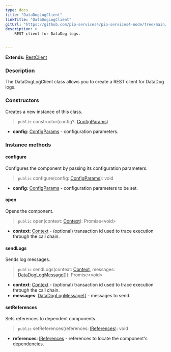 ```yaml
---
type: docs
title: "DataDogLogClient"
linkTitle: "DataDogLogClient"
gitUrl: "https://github.com/pip-services4/pip-services4-node/tree/main/pip-services4-datadog-node"
description: >
    REST client for DataDog logs.


---
```


**Extends:** [RestClient](../../../http/clients/rest_client)

### Description

The DataDogLogClient class allows you to create a REST client for DataDog logs. 



### Constructors
Creates a new instance of this class.

> `public` constructor(config?: [ConfigParams](../../../components/config/config_params))

- **config**: [ConfigParams](../../../components/config/config_params) - configuration parameters.


### Instance methods

#### configure
Configures the component by passing its configuration parameters.

> `public` configure(config: [ConfigParams](../../../components/config/config_params)): void

- **config**: [ConfigParams](../../../components/config/config_params) - configuration parameters to be set.

#### open
Opens the component.

> `public` open(context: [Context](../../../components/context/context)): Promise\<void\>

- **context**: [Context](../../../components/context/context) - (optional) transaction id used to trace execution through the call chain.

#### sendLogs
Sends log messages.

> `public` sendLogs(context: [Context](../../../components/context/context), messages: [DataDogLogMessage[]](../datadog_log_message)): Promise\<void\>

- **context**: [Context](../../../components/context/context) - (optional) transaction id used to trace execution through the call chain.
- **messages**: [DataDogLogMessage[]](../datadog_log_message) - messages to send.

#### setReferences
Sets references to dependent components.

> `public` setReferences(references: [IReferences](../../../components/refer/ireferences)): void

- **references**: [IReferences](../../../components/refer/ireferences) - references to locate the component's dependencies.
